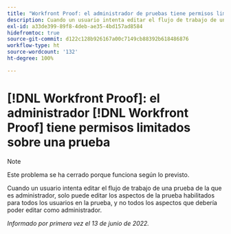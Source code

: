 ```yaml
---
title: "Workfront Proof: el administrador de pruebas tiene permisos limitados sobre una prueba"
description: Cuando un usuario intenta editar el flujo de trabajo de una prueba de la que es administrador, solo puede editar los aspectos de la prueba habilitados para todos los usuarios en la prueba, y no todos los aspectos que debería poder editar como administrador.
exl-id: a33de399-89f8-4deb-ae35-4bd157ad8584
hidefromtoc: true
source-git-commit: d122c128b926167a00c7149cb88392b618486876
workflow-type: ht
source-wordcount: '132'
ht-degree: 100%

---
```


# [!DNL Workfront Proof]: el administrador [!DNL Workfront Proof] tiene permisos limitados sobre una prueba

>[!NOTE]
>
>Este problema se ha cerrado porque funciona según lo previsto.

Cuando un usuario intenta editar el flujo de trabajo de una prueba de la que es administrador, solo puede editar los aspectos de la prueba habilitados para todos los usuarios en la prueba, y no todos los aspectos que debería poder editar como administrador.

_Informado por primera vez el 13 de junio de 2022._
